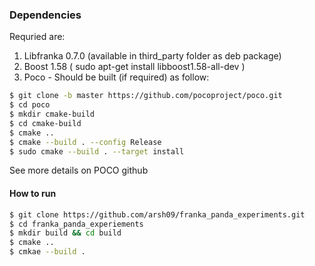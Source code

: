 
### Dependencies 

Requried are: 

1) Libfranka 0.7.0 (available in third_party folder as deb package) 
2) Boost 1.58 ( sudo apt-get install libboost1.58-all-dev )
3) Poco - Should be built (if required) as follow:

```bash
$ git clone -b master https://github.com/pocoproject/poco.git
$ cd poco
$ mkdir cmake-build
$ cd cmake-build
$ cmake ..
$ cmake --build . --config Release
$ sudo cmake --build . --target install
```

See more details on POCO github


#### How to run
```bash
$ git clone https://github.com/arsh09/franka_panda_experiments.git
$ cd franka_panda_experiements
$ mkdir build && cd build 
$ cmake .. 
$ cmkae --build .
```